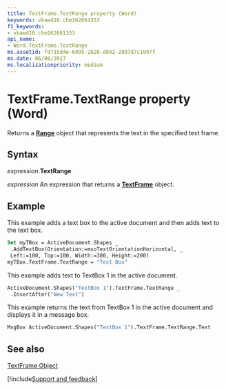 ```yaml
---
title: TextFrame.TextRange property (Word)
keywords: vbawd10.chm162661353
f1_keywords:
- vbawd10.chm162661353
api_name:
- Word.TextFrame.TextRange
ms.assetid: fd715d4e-6995-2b28-d842-2897d7c1097f
ms.date: 06/08/2017
ms.localizationpriority: medium
---
```



# TextFrame.TextRange property (Word)

Returns a **[Range](Word.Range.md)** object that represents the text in the specified text frame.


## Syntax

_expression_.**TextRange**

 _expression_ An expression that returns a **[TextFrame](Word.TextFrame.md)** object.


## Example

This example adds a text box to the active document and then adds text to the text box.


```vb
Set myTBox = ActiveDocument.Shapes _ 
 .AddTextBox(Orientation:=msoTextOrientationHorizontal, _ 
 Left:=100, Top:=100, Width:=300, Height:=200) 
myTBox.TextFrame.TextRange = "Test Box"
```

This example adds text to TextBox 1 in the active document.




```vb
ActiveDocument.Shapes("TextBox 1").TextFrame.TextRange _ 
 .InsertAfter("New Text")
```

This example returns the text from TextBox 1 in the active document and displays it in a message box.




```vb
MsgBox ActiveDocument.Shapes("TextBox 1").TextFrame.TextRange.Text
```


## See also


[TextFrame Object](Word.TextFrame.md)

[!include[Support and feedback](~/includes/feedback-boilerplate.md)]